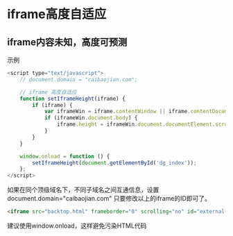 iframe高度自适应
==

## iframe内容未知，高度可预测

示例
```js
<script type="text/javascript">
    // document.domain = "caibaojian.com";

    // iframe 高度自适应
    function setIframeHeight(iframe) {
        if (iframe) {
            var iframeWin = iframe.contentWindow || iframe.contentDocument.parentWindow;
            if (iframeWin.document.body) {
                iframe.height = iframeWin.document.documentElement.scrollHeight || iframeWin.document.body.scrollHeight;
            }
        }
    }

    window.onload = function () {
        setIframeHeight(document.getElementById('dg_index'));
    };
</script>
```

如果在同个顶级域名下，不同子域名之间互通信息，设置document.domain="caibaojian.com" 只要修改以上的iframe的ID即可了。

```html
<iframe src="backtop.html" frameborder="0" scrolling="no" id="external-frame" onload="setIframeHeight(this)"></iframe>
```
建议使用window.onload，这样避免污染HTML代码


## 